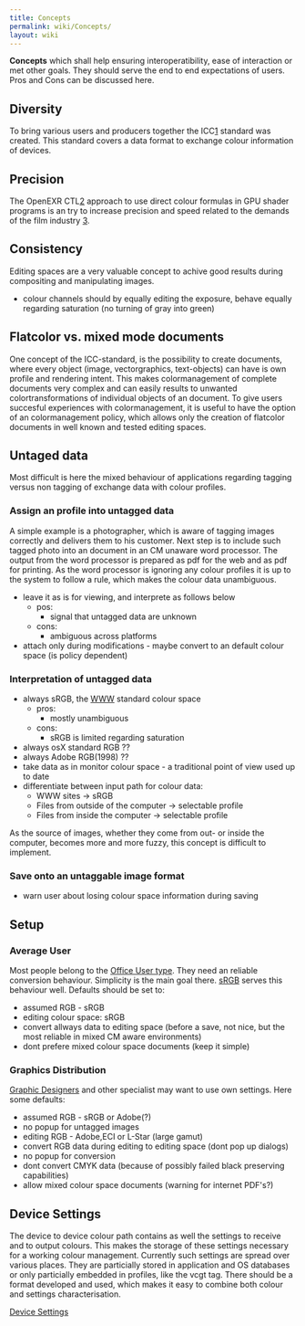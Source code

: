 ```yaml
---
title: Concepts
permalink: wiki/Concepts/
layout: wiki
---
```


**Concepts** which shall help ensuring interoperatibility, ease of
interaction or met other goals. They should serve the end to end
expectations of users. Pros and Cons can be discussed here.

Diversity
---------

To bring various users and producers together the
ICC[1](http://www.color.org) standard was created. This standard covers
a data format to exchange colour information of devices.

Precision
---------

The OpenEXR CTL[2](http://www.openexr.com/documentation.html) approach
to use direct colour formulas in GPU shader programs is an try to
increase precision and speed related to the demands of the film industry
[3](http://www.ilm.com).

Consistency
-----------

Editing spaces are a very valuable concept to achive good results during
compositing and manipulating images.

-   colour channels should by equally editing the exposure, behave
    equally regarding saturation (no turning of gray into green)

Flatcolor vs. mixed mode documents
----------------------------------

One concept of the ICC-standard, is the possibility to create documents,
where every object (image, vectorgraphics, text-objects) can have is own
profile and rendering intent. This makes colormanagement of complete
documents very complex and can easily results to unwanted
colortransformations of individual objects of an document. To give users
succesful experiences with colormanagement, it is useful to have the
option of an colormanagement policy, which allows only the creation of
flatcolor documents in well known and tested editing spaces.

Untaged data
------------

Most difficult is here the mixed behaviour of applications regarding
tagging versus non tagging of exchange data with colour profiles.

### Assign an profile into untagged data

A simple example is a photographer, which is aware of tagging images
correctly and delivers them to his customer. Next step is to include
such tagged photo into an document in an CM unaware word processor. The
output from the word processor is prepared as pdf for the web and as pdf
for printing. As the word processor is ignoring any colour profiles it
is up to the system to follow a rule, which makes the colour data
unambiguous.

-   leave it as is for viewing, and interprete as follows below
    -   pos:
        -   signal that untagged data are unknown
    -   cons:
        -   ambiguous across platforms
-   attach only during modifications - maybe convert to an default
    colour space (is policy dependent)

### Interpretation of untagged data

-   always sRGB, the [WWW](/wiki/Standards#sRGB_workflow "wikilink") standard
    colour space
    -   pros:
        -   mostly unambiguous
    -   cons:
        -   sRGB is limited regarding saturation
-   always osX standard RGB ??
-   always Adobe RGB(1998) ??
-   take data as in monitor colour space - a traditional point of view
    used up to date
-   differentiate between input path for colour data:
    -   WWW sites -&gt; sRGB
    -   Files from outside of the computer -&gt; selectable profile
    -   Files from inside the computer -&gt; selectable profile

As the source of images, whether they come from out- or inside the
computer, becomes more and more fuzzy, this concept is difficult to
implement.

### Save onto an untaggable image format

-   warn user about losing colour space information during saving

Setup
-----

### Average User

Most people belong to the [Office User
type](/wiki/What_the_users_want#Office_Users_.2F_Webdesigners "wikilink").
They need an reliable conversion behaviour. Simplicity is the main goal
there. [sRGB](/wiki/Standards "wikilink") serves this behaviour well. Defaults
should be set to:

-   assumed RGB - sRGB
-   editing colour space: sRGB
-   convert allways data to editing space (before a save, not nice, but
    the most reliable in mixed CM aware environments)
-   dont prefere mixed colour space documents (keep it simple)

### Graphics Distribution

[Graphic Designers](/wiki/What_the_users_want#Graphic_Designers "wikilink")
and other specialist may want to use own settings. Here some defaults:

-   assumed RGB - sRGB or Adobe(?)
-   no popup for untagged images
-   editing RGB - Adobe,ECI or L-Star (large gamut)
-   convert RGB data during editing to editing space (dont pop up
    dialogs)
-   no popup for conversion
-   dont convert CMYK data (because of possibly failed black preserving
    capabilities)
-   allow mixed colour space documents (warning for internet PDF's?)

Device Settings
---------------

The device to device colour path contains as well the settings to
receive and to output colours. This makes the storage of these settings
necessary for a working colour management. Currently such settings are
spread over various places. They are particially stored in application
and OS databases or only particially embedded in profiles, like the vcgt
tag. There should be a format developed and used, which makes it easy to
combine both colour and settings characterisation.

[Device Settings](/wiki/Device_Settings "wikilink")
